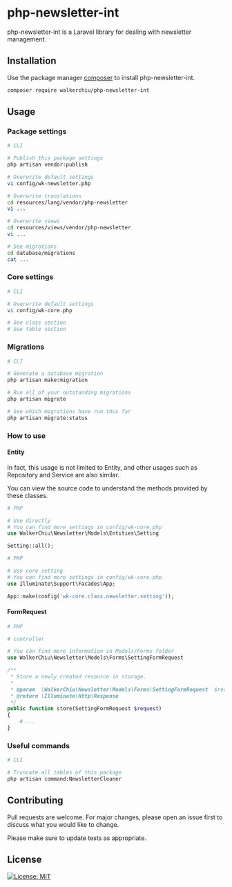 # php-newsletter-int

php-newsletter-int is a Laravel library for dealing with newsletter management.

## Installation

Use the package manager [composer](https://getcomposer.org/download/) to install php-newsletter-int.

``` bash
composer require walkerchiu/php-newsletter-int
```

## Usage

### Package settings

``` bash
# CLI

# Publish this package settings
php artisan vendor:publish

# Overwrite default settings
vi config/wk-newsletter.php

# Overwrite translations
cd resources/lang/vendor/php-newsletter
vi ...

# Overwrite views
cd resources/views/vendor/php-newsletter
vi ...

# See migrations
cd database/migrations
cat ...
```

### Core settings

``` bash
# CLI

# Overwrite default settings
vi config/wk-core.php

# See class section
# See table section
```

### Migrations

``` bash
# CLI

# Generate a database migration
php artisan make:migration

# Run all of your outstanding migrations
php artisan migrate

# See which migrations have run thus far
php artisan migrate:status
```

### How to use

#### Entity

In fact, this usage is not limited to Entity, and other usages such as Repository and Service are also similar.

You can view the source code to understand the methods provided by these classes.

``` php
# PHP

# Use directly
# You can find more settings in config/wk-core.php
use WalkerChiu\Newsletter\Models\Entities\Setting

Setting::all();
```

``` php
# PHP

# Use core setting
# You can find more settings in config/wk-core.php
use Illuminate\Support\Facades\App;

App::make(config('wk-core.class.newsletter.setting'));
```

#### FormRequest

``` php
# PHP

# controller

# You can find more information in Models/Forms folder
use WalkerChiu\Newsletter\Models\Forms\SettingFormRequest

/**
 * Store a newly created resource in storage.
 *
 * @param  \WalkerChiu\Newsletter\Models\Forms\SettingFormRequest  $request
 * @return \Illuminate\Http\Response
 */
public function store(SettingFormRequest $request)
{
    # ...
}
```

### Useful commands

``` bash
# CLI

# Truncate all tables of this package
php artisan command:NewsletterCleaner
```

## Contributing

Pull requests are welcome. For major changes, please open an issue first to discuss what you would like to change.

Please make sure to update tests as appropriate.

## License

[![License: MIT](https://img.shields.io/badge/License-MIT-yellow.svg)](https://opensource.org/licenses/MIT)

